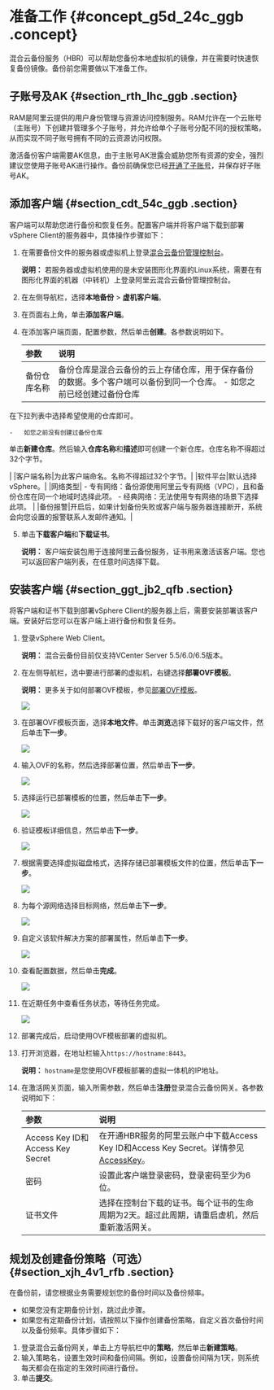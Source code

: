 # 准备工作 {#concept_g5d_24c_ggb .concept}

混合云备份服务（HBR）可以帮助您备份本地虚拟机的镜像，并在需要时快速恢复备份镜像。备份前您需要做以下准备工作。

## 子账号及AK {#section_rth_lhc_ggb .section}

RAM是阿里云提供的用户身份管理与资源访问控制服务。RAM允许在一个云账号（主账号）下创建并管理多个子账号，并允许给单个子账号分配不同的授权策略，从而实现不同子账号拥有不同的云资源访问权限。

激活备份客户端需要AK信息，由于主账号AK泄露会威胁您所有资源的安全，强烈建议您使用子账号AK进行操作。备份前确保您已经[开通了子账号](../../../../../intl.zh-CN/最佳实践/用户权限管理.md)，并保存好子账号AK。

## 添加客户端 {#section_cdt_54c_ggb .section}

客户端可以帮助您进行备份和恢复任务。配置客户端并将客户端下载到部署vSphere Client的服务器中，具体操作步骤如下：

1.  在需要备份文件的服务器或虚拟机上登录[混合云备份管理控制台](https://hbr.console.aliyun.com)。

    **说明：** 若服务器或虚拟机使用的是未安装图形化界面的Linux系统，需要在有图形化界面的机器（中转机）上登录阿里云混合云备份管理控制台。

2.  在左侧导航栏，选择**本地备份** \> **虚机客户端**。
3.  在页面右上角，单击**添加客户端**。
4.  在添加客户端页面，配置参数，然后单击**创建**。各参数说明如下。

    |参数|说明|
    |:-|:-|
    |备份仓库名称|备份仓库是混合云备份的云上存储仓库，用于保存备份的数据。多个客户端可以备份到同一个仓库。    -   如您之前已经创建过备份仓库

在下拉列表中选择希望使用的仓库即可。

    -   如您之前没有创建过备份仓库

单击**新建仓库**。然后输入**仓库名称**和**描述**即可创建一个新仓库。仓库名称不得超过32个字节。

 |
    |客户端名称|为此客户端命名。名称不得超过32个字节。|
    |软件平台|默认选择vSphere。|
    |网络类型|     -   专有网络：备份源使用阿里云专有网络（VPC），且和备份仓库在同一个地域时选择此项。
    -   经典网络：无法使用专有网络的场景下选择此项。
 |
    |备份报警|开启后，如果计划备份失败或客户端与服务器连接断开，系统会向您设置的报警联系人发邮件通知。|

5.  单击**下载客户端**和**下载证书**。

    **说明：** 客户端安装包用于连接阿里云备份服务，证书用来激活该客户端。您也可以返回客户端列表，在任意时间选择下载。


## 安装客户端 {#section_ggt_jb2_qfb .section}

将客户端和证书下载到部署vSphere Client的服务器上后，需要安装部署该客户端。安装好后您可以在客户端上进行备份和恢复任务。

1.  登录vSphere Web Client。

    **说明：** 混合云备份目前仅支持VCenter Server 5.5/6.0/6.5版本。

2.  在左侧导航栏，选中要进行部署的虚拟机，右键选择**部署OVF模板**。

    **说明：** 更多关于如何部署OVF模板，参见[部署OVF模板](https://docs.vmware.com/cn/VMware-vSphere/6.5/com.vmware.vsphere.vm_admin.doc/GUID-AFEDC48B-C96F-4088-9C1F-4F0A30E965DE.html?spm=a2c4g.11186623.2.20.37f4127dVeFZcm)。

    ![](http://static-aliyun-doc.oss-cn-hangzhou.aliyuncs.com/assets/img/83063/154692879535163_zh-CN.png)

3.  在部署OVF模板页面，选择**本地文件**。单击**浏览**选择下载好的客户端文件，然后单击**下一步**。

    ![](http://static-aliyun-doc.oss-cn-hangzhou.aliyuncs.com/assets/img/83063/154692879535164_zh-CN.png)

4.  输入OVF的名称，然后选择部署位置，然后单击**下一步**。

    ![](http://static-aliyun-doc.oss-cn-hangzhou.aliyuncs.com/assets/img/83063/154692879535165_zh-CN.png)

5.  选择运行已部署模板的位置，然后单击**下一步**。

    ![](http://static-aliyun-doc.oss-cn-hangzhou.aliyuncs.com/assets/img/83063/154692879535166_zh-CN.png)

6.  验证模板详细信息，然后单击**下一步**。

    ![](http://static-aliyun-doc.oss-cn-hangzhou.aliyuncs.com/assets/img/83063/154692879535167_zh-CN.png)

7.  根据需要选择虚拟磁盘格式，选择存储已部署模板文件的位置，然后单击**下一步**。

    ![](http://static-aliyun-doc.oss-cn-hangzhou.aliyuncs.com/assets/img/83063/154692879535168_zh-CN.png)

8.  为每个源网络选择目标网络，然后单击**下一步**。

    ![](http://static-aliyun-doc.oss-cn-hangzhou.aliyuncs.com/assets/img/83063/154692879635169_zh-CN.png)

9.  自定义该软件解决方案的部署属性，然后单击**下一步**。

    ![](http://static-aliyun-doc.oss-cn-hangzhou.aliyuncs.com/assets/img/83063/154692879635170_zh-CN.png)

10. 查看配置数据，然后单击**完成**。

    ![](http://static-aliyun-doc.oss-cn-hangzhou.aliyuncs.com/assets/img/83063/154692879635171_zh-CN.png)

11. 在近期任务中查看任务状态，等待任务完成。

    ![](http://static-aliyun-doc.oss-cn-hangzhou.aliyuncs.com/assets/img/83063/154692879635172_zh-CN.png)

12. 部署完成后，启动使用OVF模板部署的虚拟机。
13. 打开浏览器，在地址栏输入`https://hostname:8443`。

    **说明：** `hostname`是您使用OVF模板部署的虚拟一体机的IP地址。

14. 在激活网关页面，输入所需参数，然后单击**注册**登录混合云备份网关。各参数说明如下：

    |参数|说明|
    |:-|:-|
    |Access Key ID和Access Key Secret|在开通HBR服务的阿里云账户中下载Access Key ID和Access Key Secret。详情参见[AccessKey](../../../../../intl.zh-CN/通用参考/创建AccessKey.md)。|
    |密码|设置此客户端登录密码，登录密码至少为6位。|
    |证书文件|选择在控制台下载的证书。每个证书的生命周期为2天。超过此周期，请重启虚机，然后重新激活网关。|


## 规划及创建备份策略（可选） {#section_xjh_4v1_rfb .section}

在备份前，请您根据业务需要规划您的备份时间以及备份频率。

-   如果您没有定期备份计划，跳过此步骤。
-   如果您有定期备份计划，请按照以下操作创建备份策略，自定义首次备份时间以及备份频率。具体步骤如下：

1.  登录混合云备份网关，单击上方导航栏中的**策略**，然后单击**新建策略**。
2.  输入策略名，设置生效时间和备份间隔。例如，设置备份间隔为1天，则系统每天都会在指定的生效时间进行备份。
3.  单击**提交**。

